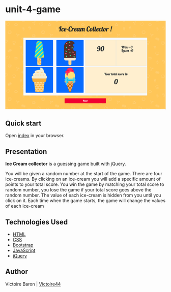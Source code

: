 # unit-4-game

![Site Screenshot](assets/images/screenshot.png)

## Quick start

Open [index](https://victoire44.github.io/unit-4-game) in your browser.

## Presentation

**Ice Cream collector** is a guessing game built with jQuery. 

You will be given a random number at the start of the game. There are four ice-creams.
By clicking on an ice-cream you will add a specific amount of points to your total score.
You win the game by matching your total score to random number, you lose the game if
your total score goes above the random number. The value of each ice-cream is hidden from
you until you click on it. Each time when the game starts, the game will change the values
of each ice-cream

## Technologies Used

- [HTML](https://developer.mozilla.org/en-US/docs/Web/HTML)
- [CSS](https://developer.mozilla.org/en-US/docs/Web/CSS)
- [Bootstrap](https://getbootstrap.com/)
- [JavaScript](https://developer.mozilla.org/en-US/docs/Web/JavaScript)
- [jQuery](https://jquery.com/)

## Author

Victoire Baron | [Victoire44](https://github.com/Victoire44)

